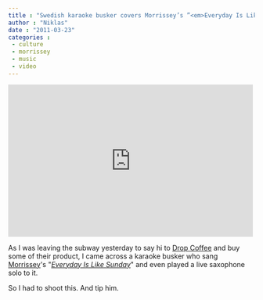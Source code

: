 ```yaml
---
title : "Swedish karaoke busker covers Morrissey’s ”<em>Everyday Is Like Sunday</em>”"
author : "Niklas"
date : "2011-03-23"
categories : 
 - culture
 - morrissey
 - music
 - video
---
```


<iframe title="YouTube video player" width="500" height="311" src="http://www.youtube.com/embed/02edlMt4Sb8" frameborder="0" allowfullscreen></iframe>

As I was leaving the subway yesterday to say hi to [Drop Coffee](http://dropcoffee.se) and buy some of their product, I came across a karaoke busker who sang [Morrissey](http://en.wikipedia.org/wiki/Morrissey)'s "_[Everyday Is Like Sunday](http://en.wikipedia.org/wiki/Everyday%20Is%20Like%20Sunday)_" and even played a live saxophone solo to it.

So I had to shoot this. And tip him.
